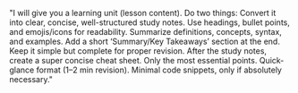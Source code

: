 "I will give you a learning unit (lesson content). Do two things: Convert it into clear, concise, well-structured study notes. Use headings, bullet points, and emojis/icons for readability. Summarize definitions, concepts, syntax, and examples. Add a short ‘Summary/Key Takeaways’ section at the end. Keep it simple but complete for proper revision. After the study notes, create a super concise cheat sheet. Only the most essential points. Quick-glance format (1–2 min revision). Minimal code snippets, only if absolutely necessary."
